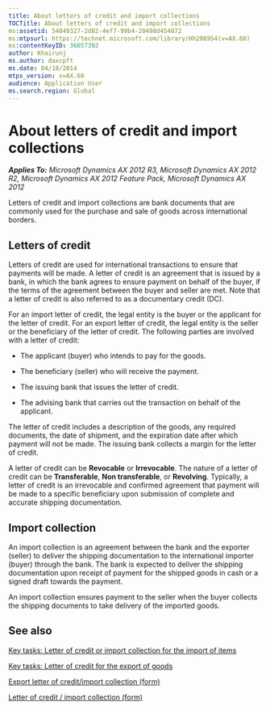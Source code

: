 ```yaml
---
title: About letters of credit and import collections
TOCTitle: About letters of credit and import collections
ms:assetid: 54049327-2d82-4ef7-99b4-20498d454872
ms:mtpsurl: https://technet.microsoft.com/library/Hh208954(v=AX.60)
ms:contentKeyID: 36057302
author: Khairunj
ms.author: daxcpft
ms.date: 04/18/2014
mtps_version: v=AX.60
audience: Application User
ms.search.region: Global
---
```


# About letters of credit and import collections 


_**Applies To:** Microsoft Dynamics AX 2012 R3, Microsoft Dynamics AX 2012 R2, Microsoft Dynamics AX 2012 Feature Pack, Microsoft Dynamics AX 2012_

Letters of credit and import collections are bank documents that are commonly used for the purchase and sale of goods across international borders.

## Letters of credit

Letters of credit are used for international transactions to ensure that payments will be made. A letter of credit is an agreement that is issued by a bank, in which the bank agrees to ensure payment on behalf of the buyer, if the terms of the agreement between the buyer and seller are met. Note that a letter of credit is also referred to as a documentary credit (DC).

For an import letter of credit, the legal entity is the buyer or the applicant for the letter of credit. For an export letter of credit, the legal entity is the seller or the beneficiary of the letter of credit. The following parties are involved with a letter of credit:

  - The applicant (buyer) who intends to pay for the goods.

  - The beneficiary (seller) who will receive the payment.

  - The issuing bank that issues the letter of credit.

  - The advising bank that carries out the transaction on behalf of the applicant.

The letter of credit includes a description of the goods, any required documents, the date of shipment, and the expiration date after which payment will not be made. The issuing bank collects a margin for the letter of credit.

A letter of credit can be **Revocable** or **Irrevocable**. The nature of a letter of credit can be **Transferable**, **Non transferable**, or **Revolving**. Typically, a letter of credit is an irrevocable and confirmed agreement that payment will be made to a specific beneficiary upon submission of complete and accurate shipping documentation.

## Import collection

An import collection is an agreement between the bank and the exporter (seller) to deliver the shipping documentation to the international importer (buyer) through the bank. The bank is expected to deliver the shipping documentation upon receipt of payment for the shipped goods in cash or a signed draft towards the payment.

An import collection ensures payment to the seller when the buyer collects the shipping documents to take delivery of the imported goods.

## See also

[Key tasks: Letter of credit or import collection for the import of items](key-tasks-letter-of-credit-or-import-collection-for-the-import-of-items.md)

[Key tasks: Letter of credit for the export of goods](key-tasks-letter-of-credit-for-the-export-of-goods.md)

[Export letter of credit/import collection (form)](https://technet.microsoft.com/library/hh208689\(v=ax.60\))

[Letter of credit / import collection (form)](https://technet.microsoft.com/library/hh209538\(v=ax.60\))

  


